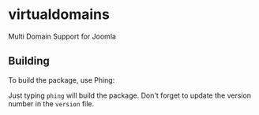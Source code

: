 # virtualdomains
Multi Domain Support for Joomla

## Building
To build the package, use Phing:

Just typing `phing` will build the package.
Don't forget to update the version number in the `version` file.
